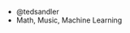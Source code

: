 - @tedsandler
- Math, Music, Machine Learning

<!---
tedsandler/tedsandler is a ✨ special ✨ repository because its `README.md` (this file) appears on your GitHub profile.
You can click the Preview link to take a look at your changes.
--->
